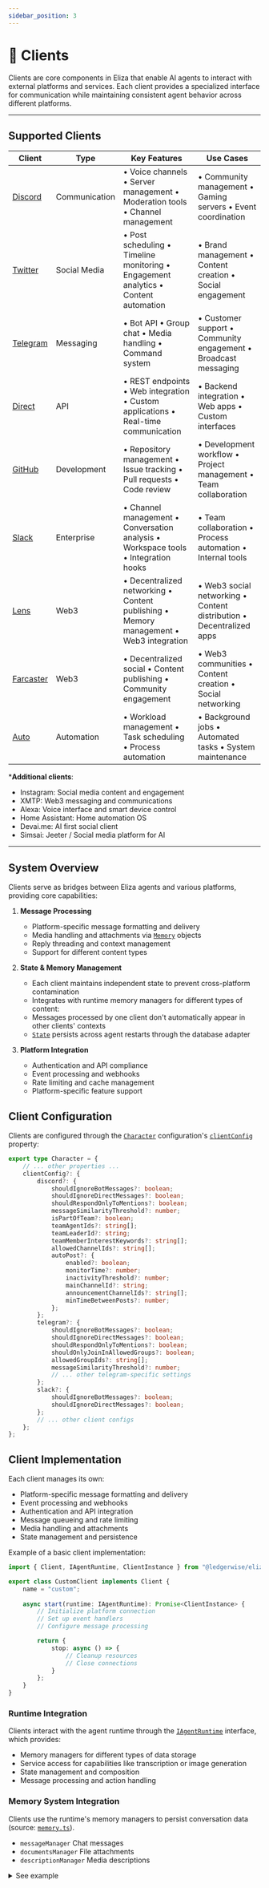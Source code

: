 ```yaml
---
sidebar_position: 3
---
```


# 🔌 Clients

Clients are core components in Eliza that enable AI agents to interact with external platforms and services. Each client provides a specialized interface for communication while maintaining consistent agent behavior across different platforms.

---

## Supported Clients

| Client | Type | Key Features | Use Cases |
|--------|------|--------------|------------|
| [Discord](https://github.com/elizaos-plugins/client-discord) | Communication | • Voice channels • Server management • Moderation tools • Channel management | • Community management • Gaming servers • Event coordination |
| [Twitter](https://github.com/elizaos-plugins/client-twitter) | Social Media | • Post scheduling • Timeline monitoring • Engagement analytics • Content automation | • Brand management • Content creation • Social engagement |
| [Telegram](https://github.com/elizaos-plugins/client-telegram) | Messaging | • Bot API • Group chat • Media handling • Command system | • Customer support • Community engagement • Broadcast messaging |
| [Direct](https://github.com/elizaOS/eliza/tree/develop/packages/client-direct/src) | API | • REST endpoints • Web integration • Custom applications • Real-time communication | • Backend integration • Web apps • Custom interfaces |
| [GitHub](https://github.com/elizaos-plugins/client-github) | Development | • Repository management • Issue tracking • Pull requests • Code review | • Development workflow • Project management • Team collaboration |
| [Slack](https://github.com/elizaos-plugins/client-slack) | Enterprise | • Channel management • Conversation analysis • Workspace tools • Integration hooks | • Team collaboration • Process automation • Internal tools |
| [Lens](https://github.com/elizaos-plugins/client-lens) | Web3 | • Decentralized networking • Content publishing • Memory management • Web3 integration | • Web3 social networking • Content distribution • Decentralized apps |
| [Farcaster](https://github.com/elizaos-plugins/client-farcaster) | Web3 | • Decentralized social • Content publishing • Community engagement | • Web3 communities • Content creation • Social networking |
| [Auto](https://github.com/elizaos-plugins/client-auto) | Automation | • Workload management • Task scheduling • Process automation | • Background jobs • Automated tasks • System maintenance |

***Additional clients**:
- Instagram: Social media content and engagement
- XMTP: Web3 messaging and communications
- Alexa: Voice interface and smart device control
- Home Assistant: Home automation OS 
- Devai.me: AI first social client
- Simsai: Jeeter / Social media platform for AI

---

## System Overview

Clients serve as bridges between Eliza agents and various platforms, providing core capabilities:

1. **Message Processing**
   - Platform-specific message formatting and delivery
   - Media handling and attachments via [`Memory`](/api/interfaces/Memory) objects
   - Reply threading and context management
   - Support for different content types

2. **State & Memory Management**
   - Each client maintains independent state to prevent cross-platform contamination
   - Integrates with runtime memory managers for different types of content:
   - Messages processed by one client don't automatically appear in other clients' contexts
   - [`State`](/api/interfaces/State) persists across agent restarts through the database adapter

3. **Platform Integration** 
   - Authentication and API compliance
   - Event processing and webhooks
   - Rate limiting and cache management
   - Platform-specific feature support



## Client Configuration

Clients are configured through the [`Character`](/api/type-aliases/Character) configuration's [`clientConfig`](/api/type-aliases/Character/#clientconfig) property:

```typescript
export type Character = {
    // ... other properties ...
    clientConfig?: {
        discord?: {
            shouldIgnoreBotMessages?: boolean;
            shouldIgnoreDirectMessages?: boolean;
            shouldRespondOnlyToMentions?: boolean;
            messageSimilarityThreshold?: number;
            isPartOfTeam?: boolean;
            teamAgentIds?: string[];
            teamLeaderId?: string;
            teamMemberInterestKeywords?: string[];
            allowedChannelIds?: string[];
            autoPost?: {
                enabled?: boolean;
                monitorTime?: number;
                inactivityThreshold?: number;
                mainChannelId?: string;
                announcementChannelIds?: string[];
                minTimeBetweenPosts?: number;
            };
        };
        telegram?: {
            shouldIgnoreBotMessages?: boolean;
            shouldIgnoreDirectMessages?: boolean;
            shouldRespondOnlyToMentions?: boolean;
            shouldOnlyJoinInAllowedGroups?: boolean;
            allowedGroupIds?: string[];
            messageSimilarityThreshold?: number;
            // ... other telegram-specific settings
        };
        slack?: {
            shouldIgnoreBotMessages?: boolean;
            shouldIgnoreDirectMessages?: boolean;
        };
        // ... other client configs
    };
};
```

## Client Implementation

Each client manages its own:
- Platform-specific message formatting and delivery
- Event processing and webhooks
- Authentication and API integration
- Message queueing and rate limiting
- Media handling and attachments
- State management and persistence

Example of a basic client implementation:

```typescript
import { Client, IAgentRuntime, ClientInstance } from "@ledgerwise/elizaos-core";

export class CustomClient implements Client {
    name = "custom";
    
    async start(runtime: IAgentRuntime): Promise<ClientInstance> {
        // Initialize platform connection
        // Set up event handlers
        // Configure message processing

        return {
            stop: async () => {
                // Cleanup resources
                // Close connections
            }
        };
    }
}
```

### Runtime Integration

Clients interact with the agent runtime through the [`IAgentRuntime`](api/interfaces/IAgentRuntime/) interface, which provides:

- Memory managers for different types of data storage
- Service access for capabilities like transcription or image generation
- State management and composition
- Message processing and action handling


### Memory System Integration

Clients use the runtime's memory managers to persist conversation data (source: [`memory.ts`](/api/interfaces/Memory)).

- `messageManager` Chat messages
- `documentsManager` File attachments  
- `descriptionManager` Media descriptions

<details>
<summary>See example</summary>
```typescript
// Store a new message
await runtime.messageManager.createMemory({
    id: messageId,
    content: { text: message.content },
    userId: userId,
    roomId: roomId,
    agentId: runtime.agentId
});

// Retrieve recent messages
const recentMessages = await runtime.messageManager.getMemories({
    roomId: roomId,
    count: 10
});
```
</details>

---

## Direct Client Example

The [Direct client](https://github.com/elizaOS/eliza/tree/develop/packages/client-direct) provides message processing, webhook integration, and a REST API interface for Eliza agents. It's the primary client used for testing and development.


Key features of the Direct client:
- Express.js server for HTTP endpoints
- Agent runtime management
- File upload handling
- Memory system integration
- WebSocket support for real-time communication


### Direct Client API Endpoints

| Endpoint                                | Method | Description                                     | Params                       | Input                                  | Response                                |
|-----------------------------------------|--------|-------------------------------------------------|------------------------------|-----------------------------------------|------------------------------------------|
| `/:agentId/whisper`                     | POST   | Audio transcription (Whisper)                   | `agentId`                     | Audio file                              | Transcription                            |
| `/:agentId/message`                     | POST   | Main message handler                            | `agentId`                     | Text, optional file                     | Agent response                           |
| `/agents/:agentIdOrName/hyperfi/v1`     | POST   | Hyperfi game integration                        | `agentIdOrName`               | Objects, emotes, history                | JSON (`lookAt`, `emote`, `say`, actions) |
| `/:agentId/image`                       | POST   | Image generation                               | `agentId`                     | Generation params                        | Image(s) with captions                   |
| `/fine-tune`                            | POST   | Proxy for BagelDB fine-tuning                  | None                          | Fine-tuning data                         | BagelDB API response                     |
| `/fine-tune/:assetId`                   | GET    | Download fine-tuned assets                     | `assetId`                     | None                                    | File download                            |
| `/:agentId/speak`                       | POST   | Text-to-speech (ElevenLabs)                    | `agentId`                     | Text                                    | Audio stream                             |
| `/:agentId/tts`                         | POST   | Direct text-to-speech                          | `agentId`                     | Text                                    | Audio stream                             |

### Static Routes
| Endpoint                | Method | Description              |
|-------------------------|--------|--------------------------|
| `/media/uploads/`      | GET    | Serves uploaded files    |
| `/media/generated/`    | GET    | Serves generated images  |

### Common Parameters
Most endpoints accept:
- `roomId` (defaults to agent-specific room)
- `userId` (defaults to `"user"`)
- `userName` (for identity management)

---

## FAQ

### What can clients actually do?

Clients handle platform-specific communication (like Discord messages or Twitter posts), manage memories and state, and execute actions like processing media or handling commands. Each client adapts these capabilities to its platform while maintaining consistent agent behavior.

### Can multiple clients be used simultaneously?
Yes, Eliza supports running multiple clients concurrently while maintaining consistent agent behavior across platforms.

### How are client-specific features handled?
Each client implements platform-specific features through its capabilities system, while maintaining a consistent interface for the agent.

### How co clients handle rate limits?
Clients implement platform-specific rate limiting with backoff strategies and queue management.

### How is client state managed?
Clients maintain their own connection state while integrating with the agent's runtime database adapter and memory / state management system.

### How do clients handle messages?

Clients translate platform messages into Eliza's internal format, process any attachments (images, audio, etc.), maintain conversation context, and manage response queuing and rate limits.

### How are messages processed across clients?
Each client processes messages independently in its platform-specific format, while maintaining conversation context through the shared memory system. V2 improves upon this architecture.

### How is state managed between clients?
Each client maintains separate state to prevent cross-contamination, but can access shared agent state through the runtime.


### How do clients integrate with platforms?

Each client implements platform-specific authentication, API compliance, webhook handling, and follows the platform's rules for rate limiting and content formatting.

### How do clients manage memory?

Clients use Eliza's memory system to track conversations, user relationships, and state, enabling context-aware responses and persistent interactions across sessions.
